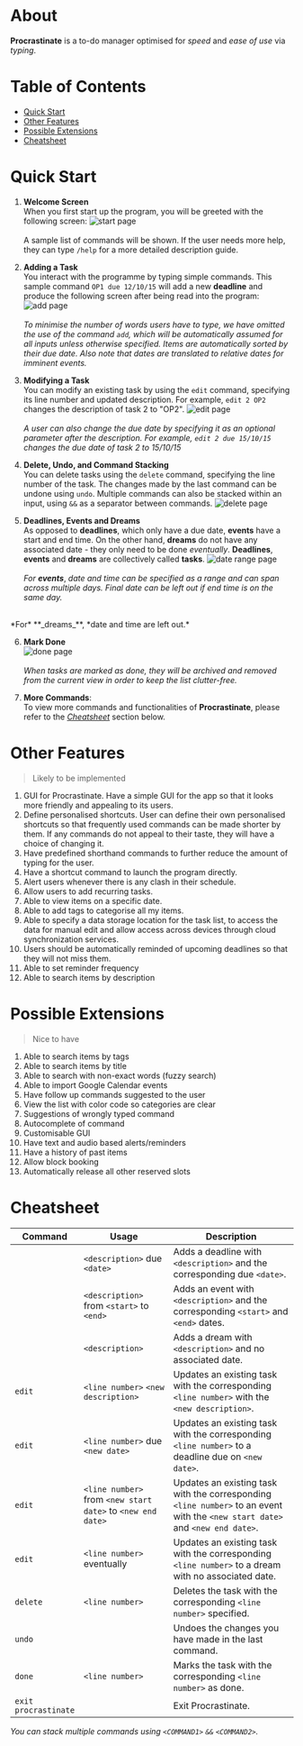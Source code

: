 # About

**Procrastinate** is a to-do manager optimised for *speed* and *ease of use* via *typing*.



# Table of Contents

- [Quick Start](#quick-start)
- [Other Features](#other-features)
- [Possible Extensions](#possible-extensions)
- [Cheatsheet](#cheatsheet)


# Quick Start <a name="quick-start"></a>

1. **Welcome Screen**<br>
When you first start up the program, you will be greeted with the following screen:
![start page](images/manual/welcome.jpg)
<br><br>
A sample list of commands will be shown. If the user needs more help, they can type `/help` for a more detailed description guide.


2. **Adding a Task**<br>
You interact with the programme by typing simple commands. This sample command `OP1 due 12/10/15` will add a new **deadline** and produce the following screen after being read into the program:
![add page](images/manual/add.jpg)
<br><br>
*To minimise the number of words users have to type, we have omitted the use of the command `add`, which will be automatically assumed for all inputs unless otherwise specified. Items are automatically sorted by their due date. Also note that dates are translated to relative dates for imminent events.*


3. **Modifying a Task**<br>
You can modify an existing task by using the `edit` command, specifying its line number and updated description. For example, `edit 2 OP2` changes the description of task 2 to "OP2".
![edit page](images/manual/edit.jpg)
<br><br>
*A user can also change the due date by specifying it as an optional parameter after the description. For example, `edit 2 due 15/10/15` changes the due date of task 2 to 15/10/15*


4. **Delete, Undo, and Command Stacking**<br>
You can delete tasks using the `delete` command, specifying the line number of the task. The changes made by the last command can be undone using `undo`. Multiple commands can also be stacked within an input, using `&&` as a separator between commands.
![delete page](images/manual/delete.jpg)


5. **Deadlines, Events and Dreams**<br>
As opposed to **deadlines**, which only have a due date, **events** have a start and end time. On the other hand, **dreams** do not have any associated date - they only need to be done *eventually*. **Deadlines**, **events** and **dreams** are collectively called **tasks**.
![date range page](images/manual/event.jpg)
<br><br>
*For* **_events_**, *date and time can be specified as a range and can span across multiple days. Final date can be left out if end time is on the same day.*
<br>
*For* **_dreams_**, *date and time are left out.*


6. **Mark Done**<br>
![done page](images/manual/done.jpg)
<br><br>
*When tasks are marked as done, they will be archived and removed from the current view in order to keep the list clutter-free.*


7. **More Commands**:<br>
To view more commands and functionalities of **Procrastinate**, please refer to the *[Cheatsheet](#cheatsheet)* section below.



# Other Features
> Likely to be implemented

1. GUI for Procrastinate. Have a simple GUI for the app so that it looks more friendly and appealing to its users.
2. Define personalised shortcuts. User can define their own personalised shortcuts so that frequently used commands can be made shorter by them. If any commands do not appeal to their taste, they will have a choice of changing it.
3. Have predefined shorthand commands to further reduce the amount of typing for the user.
4. Have a shortcut command to launch the program directly.
5. Alert users whenever there is any clash in their schedule.
6. Allow users to add recurring tasks.
7. Able to view items on a specific date.
8. Able to add tags to categorise all my items.
9. Able to specify a data storage location for the task list, to access the data for manual edit and allow access across devices through cloud synchronization services.
10. Users should be automatically reminded of upcoming deadlines so that they will not miss them.
11. Able to set reminder frequency
12. Able to search items by description

# Possible Extensions
> Nice to have

1. Able to search items by tags
2. Able to search items by title
3. Able to search with non-exact words (fuzzy search)
4. Able to import Google Calendar events
5. Have follow up commands suggested to the user
6. View the list with color code so categories are clear
7. Suggestions of wrongly typed command
8. Autocomplete of command
9. Customisable GUI
10. Have text and audio based alerts/reminders
11. Have a history of past items
12. Allow block booking
13. Automatically release all other reserved slots

# Cheatsheet <a name="cheatsheet"></a>
Command     | Usage |Description
------------|-------|-------------
            | `<description>` due `<date>` | Adds a deadline with `<description>` and the corresponding due `<date>`.
            | `<description>` from `<start>` to `<end>` | Adds an event with `<description>` and the corresponding `<start>` and `<end>` dates.
            | `<description>` | Adds a dream with `<description>` and no associated date.
`edit`      | `<line number>` `<new description>` | Updates an existing task with the corresponding `<line number>` with the `<new description>`.
`edit`      | `<line number>` due `<new date>` | Updates an existing task with the corresponding `<line number>` to a deadline due on `<new date>`.
`edit`      | `<line number>` from `<new start date>` to `<new end date>` | Updates an existing task with the corresponding `<line number>` to an event with the `<new start date>` and `<new end date>`.
`edit`      | `<line number>` eventually | Updates an existing task with the corresponding `<line number>` to a dream with no associated date.
`delete`    | `<line number>` | Deletes the task with the corresponding `<line number>` specified.
`undo`      | | Undoes the changes you have made in the last command.
`done`      | `<line number>` | Marks the task with the corresponding `<line number>` as done.
`exit`<br>`procrastinate`      | | Exit Procrastinate.
*You can stack multiple commands using `<COMMAND1>` `&&` `<COMMAND2>`.*
